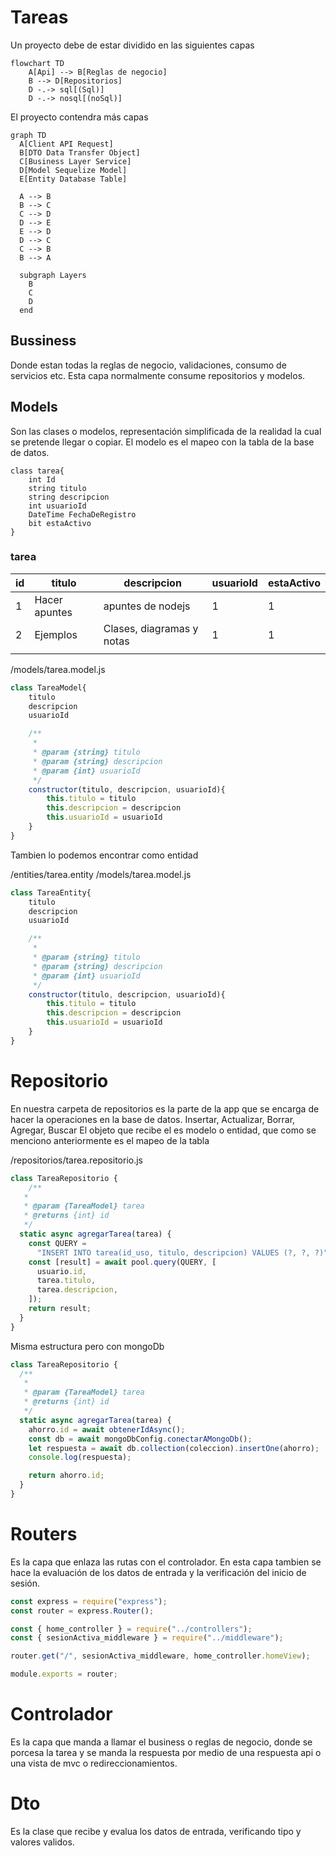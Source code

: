# Tareas

Un proyecto debe de estar dividido en las siguientes capas
```mermaid
flowchart TD
    A[Api] --> B[Reglas de negocio]    
    B --> D[Repositorios]
    D -.-> sql[(Sql)]
    D -.-> nosql[(noSql)]
```    
El proyecto contendra más capas 
```mermaid
graph TD
  A[Client API Request]
  B[DTO Data Transfer Object]
  C[Business Layer Service]
  D[Model Sequelize Model]
  E[Entity Database Table]

  A --> B
  B --> C
  C --> D
  D --> E
  E --> D
  D --> C
  C --> B
  B --> A

  subgraph Layers
    B
    C
    D
  end
```

## Bussiness 
Donde estan todas la reglas de negocio, validaciones, consumo de servicios etc. Esta capa normalmente consume repositorios y modelos.

## Models
Son las clases o modelos, representación simplificada de la realidad la cual se pretende llegar o copiar.
El modelo es el mapeo con la tabla de la base de datos.

```classDiagram
class tarea{
    int Id
    string titulo
    string descripcion
    int usuarioId
    DateTime FechaDeRegistro
    bit estaActivo
}
```

###  tarea
| id  | titulo   | descripcion  | usuarioId   |estaActivo   |
|---|---|---|---|---|
|  1 | Hacer apuntes  | apuntes de nodejs  | 1  | 1  |
|  2 | Ejemplos  | Clases, diagramas y notas  | 1  | 1  |
|   |   |   |   |   |

/models/tarea.model.js
```js
class TareaModel{
    titulo
    descripcion
    usuarioId

    /**
     * 
     * @param {string} titulo 
     * @param {string} descripcion 
     * @param {int} usuarioId 
     */
    constructor(titulo, descripcion, usuarioId){
        this.titulo = titulo
        this.descripcion = descripcion
        this.usuarioId = usuarioId
    }
}
```

Tambien lo podemos encontrar como entidad

/entities/tarea.entity
/models/tarea.model.js
```js
class TareaEntity{
    titulo
    descripcion
    usuarioId

    /**
     * 
     * @param {string} titulo 
     * @param {string} descripcion 
     * @param {int} usuarioId 
     */
    constructor(titulo, descripcion, usuarioId){
        this.titulo = titulo
        this.descripcion = descripcion
        this.usuarioId = usuarioId
    }
}
```

# Repositorio
En nuestra carpeta de repositorios es la parte de la  app que se encarga de hacer la operaciones en la base de datos. 
Insertar, Actualizar, Borrar, Agregar, Buscar
El objeto que recibe el es modelo o entidad, que como se menciono anteriormente es el mapeo de la tabla

/repositorios/tarea.repositorio.js

```js
class TareaRepositorio {
    /**
   * 
   * @param {TareaModel} tarea    
   * @returns {int} id
   */
  static async agregarTarea(tarea) {
    const QUERY =
      "INSERT INTO tarea(id_uso, titulo, descripcion) VALUES (?, ?, ?)";
    const [result] = await pool.query(QUERY, [
      usuario.id,
      tarea.titulo,
      tarea.descripcion,
    ]);
    return result;
  }
}
```

Misma estructura pero con mongoDb
```js
class TareaRepositorio {
  /**
   *
   * @param {TareaModel} tarea
   * @returns {int} id
   */
  static async agregarTarea(tarea) {
    ahorro.id = await obtenerIdAsync();
    const db = await mongoDbConfig.conectarAMongoDb();
    let respuesta = await db.collection(coleccion).insertOne(ahorro);
    console.log(respuesta);

    return ahorro.id;
  }
}
```

# Routers
Es la capa que enlaza las rutas con el controlador.
En esta capa tambien se hace la evaluación de los datos de entrada y la verificación del inicio de sesión.

```js
const express = require("express");
const router = express.Router();

const { home_controller } = require("../controllers");
const { sesionActiva_middleware } = require("../middleware");

router.get("/", sesionActiva_middleware, home_controller.homeView);

module.exports = router;
```

# Controlador
Es la capa que manda a llamar el business o reglas de negocio, donde se porcesa la tarea y se manda la respuesta por medio de una respuesta api o una vista de mvc o redireccionamientos.

# Dto 
Es la clase que recibe y evalua los datos de entrada, verificando tipo y valores validos.